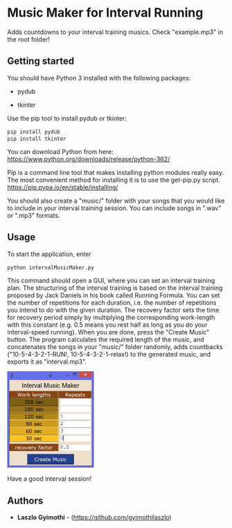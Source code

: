 # Music Maker for Interval Running
Adds countdowns to your interval training musics. Check "example.mp3" in the root folder!

## Getting started
You should have Python 3 installed with the following packages:

- pydub

- tkinter

Use the pip tool to install pydub or tkinter:
```
pip install pydub
pip install tkinter
```

You can download Python from here:
https://www.python.org/downloads/release/python-362/

Pip is a command line tool that makes installing python modules really easy. The most convenient method for installing it is to use the get-pip.py script.
https://pip.pypa.io/en/stable/installing/

You should also create a "music/" folder with your songs that you would like to include in your interval training session. You can include songs in ".wav" or ".mp3" formats.
## Usage
To start the application, enter
```
python intervalMusicMaker.py
```
This command should open a GUI, where you can set an interval training plan. The structuring of the interval training is based on the interval training proposed by Jack Daniels in his book called Running Formula. You can set the number of repetitions for each duration, i.e. the number of repetitions you intend to do with the given duration. The recovery factor sets the time for recovery period simply by multiplying the corresponding work-length with this constant (e.g. 0.5 means you rest half as long as you do your interval-speed running). When you are done, press the "Create Music" button. The program calculates the required length of the music, and concatenates the songs in your "music/" folder randomly, adds countbacks ("10-5-4-3-2-1-RUN!, 10-5-4-3-2-1-relax!) to the generated music, and exports it as "interval.mp3".

<img src = "https://github.com/gyimothilaszlo/interval-music-maker/blob/master/gui_ex.JPG" width = "200">

Have a good interval session!

## Authors

* **Laszlo Gyimothi** - (https://github.com/gyimothilaszlo)
